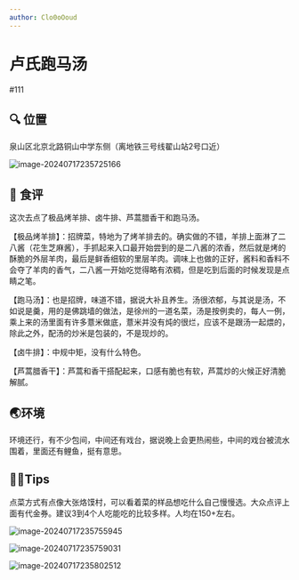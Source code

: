 ```yaml
---
author: Clo0oOoud
---
```


# 卢氏跑马汤

#111

## :mag: 位置

泉山区北京北路铜山中学东侧（离地铁三号线翟山站2号口近）

![image-20240717235725166](https://s2.loli.net/2024/07/17/5JI6UdcGkMg9bqm.png)

## 🌰 食评

这次去点了极品烤羊排、卤牛排、芦蒿腊香干和跑马汤。

 【极品烤羊排】：招牌菜，特地为了烤羊排去的。确实做的不错，羊排上面淋了二八酱（花生芝麻酱），手抓起来入口最开始尝到的是二八酱的浓香，然后就是烤的酥脆的外层羊肉，最后是鲜香细软的里层羊肉。调味上也做的正好，酱料和香料不会夺了羊肉的香气，二八酱一开始吃觉得略有浓稠，但是吃到后面的时候发现是点睛之笔。

 【跑马汤】：也是招牌，味道不错，据说大补且养生。汤很浓郁，与其说是汤，不如说是羹，用的是佛跳墙的做法，是徐州的一道名菜，汤是按例卖的，每人一例，乘上来的汤里面有许多薏米做底，薏米并没有炖的很烂，应该不是跟汤一起煨的，除此之外，配汤的炒米是包装的，不是现炒的。

 【卤牛排】：中规中矩，没有什么特色。

 【芦蒿腊香干】：芦蒿和香干搭配起来，口感有脆也有软，芦蒿炒的火候正好清脆解腻。

## :earth_asia:环境

环境还行，有不少包间，中间还有戏台，据说晚上会更热闹些，中间的戏台被流水围着，里面还有鲤鱼，挺有意思。

## :tipping_hand_man:Tips

点菜方式有点像大张烙馍村，可以看着菜的样品想吃什么自己慢慢选。大众点评上面有代金券。建议3到4个人吃能吃的比较多样。人均在150+左右。

![image-20240717235755945](https://s2.loli.net/2024/07/17/CbfwZGVydrkRp6J.png)

![image-20240717235759031](https://s2.loli.net/2024/07/17/zCPy6ljFJrI5X4k.png)

![image-20240717235802512](https://s2.loli.net/2024/07/17/VbKkiWmYhowRL4l.png)
